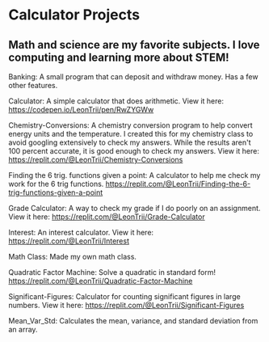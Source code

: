 # Calculator Projects

## Math and science are my favorite subjects. I love computing and learning more about STEM!

Banking: A small program that can deposit and withdraw money. Has a few other features.

Calculator: A simple calculator that does arithmetic. View it here: https://codepen.io/LeonTrii/pen/RwZYGWw

Chemistry-Conversions: A chemistry conversion program to help convert energy units and the temperature. I created this for my chemistry class to avoid googling extensively to check my answers. While the results aren't 100 percent accurate, it is good enough to check my answers. View it here: https://replit.com/@LeonTrii/Chemistry-Conversions

Finding the 6 trig. functions given a point: A calculator to help me check my work for the 6 trig functions. https://replit.com/@LeonTrii/Finding-the-6-trig-functions-given-a-point

Grade Calculator: A way to check my grade if I do poorly on an assignment. View it here: https://replit.com/@LeonTrii/Grade-Calculator

Interest: An interest calculator. View it here: https://replit.com/@LeonTrii/Interest

Math Class: Made my own math class.

Quadratic Factor Machine: Solve a quadratic in standard form! https://replit.com/@LeonTrii/Quadratic-Factor-Machine

Significant-Figures: Calculator for counting significant figures in large numbers. View it here: https://replit.com/@LeonTrii/Significant-Figures

Mean_Var_Std: Calculates the mean, variance, and standard deviation from an array.
